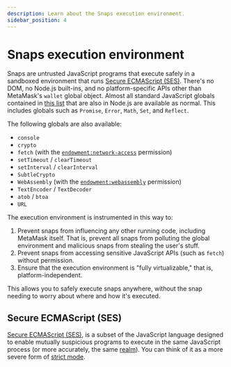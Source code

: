 ```yaml
---
description: Learn about the Snaps execution environment.
sidebar_position: 4
---
```


# Snaps execution environment

Snaps are untrusted JavaScript programs that execute safely in a sandboxed environment that runs
[Secure ECMAScript (SES)](#secure-ecmascript-ses).
There's no DOM, no Node.js built-ins, and no platform-specific APIs other than MetaMask's `wallet`
global object.
Almost all standard JavaScript globals contained in
[this list](https://developer.mozilla.org/en-US/docs/Web/JavaScript/Reference/Global_Objects) that
are also in Node.js are available as normal.
This includes globals such as `Promise`, `Error`, `Math`, `Set`, and `Reflect`.

The following globals are also available:

- `console`
- `crypto`
- `fetch` (with the
  [`endowment:network-access`](../reference/permissions.md#endowmentnetwork-access) permission)
- `setTimeout` / `clearTimeout`
- `setInterval` / `clearInterval`
- `SubtleCrypto`
- `WebAssembly` (with the
  [`endowment:webassembly`](../reference/permissions.md#endowmentwebassembly) permission)
- `TextEncoder` / `TextDecoder`
- `atob` / `btoa`
- `URL`

The execution environment is instrumented in this way to:

1. Prevent snaps from influencing any other running code, including MetaMask itself.
   That is, prevent all snaps from polluting the global environment and malicious snaps from
   stealing the user's stuff.
1. Prevent snaps from accessing sensitive JavaScript APIs (such as `fetch`) without permission.
1. Ensure that the execution environment is "fully virtualizable," that is, platform-independent.

This allows you to safely execute snaps anywhere, without the snap needing to worry about where and
how it's executed.

## Secure ECMAScript (SES)

[Secure ECMAScript (SES)](https://github.com/endojs/endo/tree/master/packages/ses), is a subset of
the JavaScript language designed to enable mutually suspicious programs to execute in the same
JavaScript process (or more accurately, the same [realm](https://tc39.es/ecma262/#realm)).
You can think of it as a more severe form of
[strict mode](https://developer.mozilla.org/en-US/docs/Web/JavaScript/Reference/Strict_mode).

